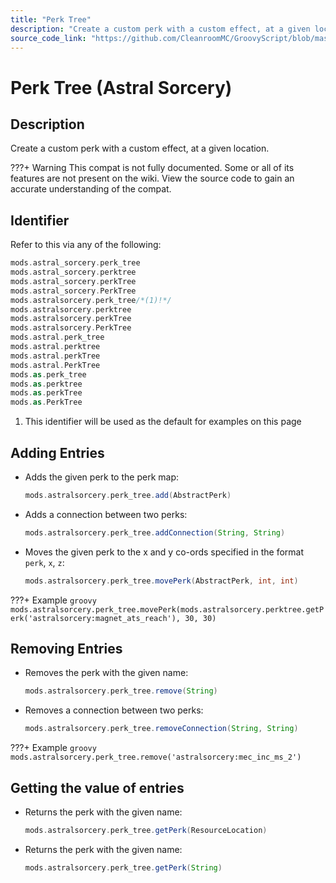```yaml
---
title: "Perk Tree"
description: "Create a custom perk with a custom effect, at a given location."
source_code_link: "https://github.com/CleanroomMC/GroovyScript/blob/master/src/main/java/com/cleanroommc/groovyscript/compat/mods/astralsorcery/perktree/GroovyPerkTree.java"
---
```


# Perk Tree (Astral Sorcery)

## Description

Create a custom perk with a custom effect, at a given location.

???+ Warning
    This compat is not fully documented. Some or all of its features are not present on the wiki. View the source code to gain an accurate understanding of the compat.

## Identifier

Refer to this via any of the following:

```groovy hl_lines="5"
mods.astral_sorcery.perk_tree
mods.astral_sorcery.perktree
mods.astral_sorcery.perkTree
mods.astral_sorcery.PerkTree
mods.astralsorcery.perk_tree/*(1)!*/
mods.astralsorcery.perktree
mods.astralsorcery.perkTree
mods.astralsorcery.PerkTree
mods.astral.perk_tree
mods.astral.perktree
mods.astral.perkTree
mods.astral.PerkTree
mods.as.perk_tree
mods.as.perktree
mods.as.perkTree
mods.as.PerkTree
```

1. This identifier will be used as the default for examples on this page

## Adding Entries

- Adds the given perk to the perk map:

    ```groovy
    mods.astralsorcery.perk_tree.add(AbstractPerk)
    ```

- Adds a connection between two perks:

    ```groovy
    mods.astralsorcery.perk_tree.addConnection(String, String)
    ```

- Moves the given perk to the x and y co-ords specified in the format `perk`, `x`, `z`:

    ```groovy
    mods.astralsorcery.perk_tree.movePerk(AbstractPerk, int, int)
    ```

???+ Example
    ```groovy
    mods.astralsorcery.perk_tree.movePerk(mods.astralsorcery.perktree.getPerk('astralsorcery:magnet_ats_reach'), 30, 30)
    ```

## Removing Entries

- Removes the perk with the given name:

    ```groovy
    mods.astralsorcery.perk_tree.remove(String)
    ```

- Removes a connection between two perks:

    ```groovy
    mods.astralsorcery.perk_tree.removeConnection(String, String)
    ```

???+ Example
    ```groovy
    mods.astralsorcery.perk_tree.remove('astralsorcery:mec_inc_ms_2')
    ```

## Getting the value of entries

- Returns the perk with the given name:

    ```groovy
    mods.astralsorcery.perk_tree.getPerk(ResourceLocation)
    ```

- Returns the perk with the given name:

    ```groovy
    mods.astralsorcery.perk_tree.getPerk(String)
    ```

